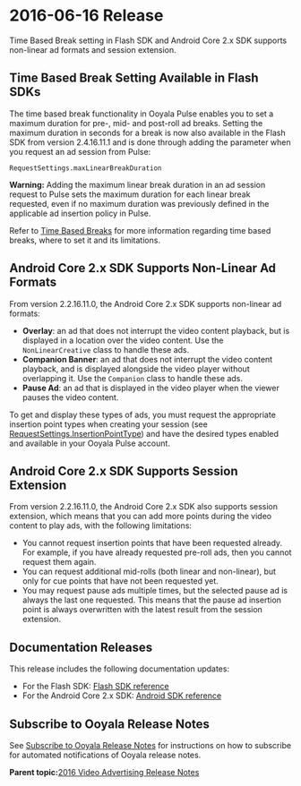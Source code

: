 # 2016-06-16 Release

Time Based Break setting in Flash SDK and Android Core 2.x SDK supports non-linear ad formats and session extension.

## Time Based Break Setting Available in Flash SDKs

The time based break functionality in Ooyala Pulse enables you to set a maximum duration for pre-, mid- and post-roll ad breaks. Setting the maximum duration in seconds for a break is now also available in the Flash SDK from version 2.4.16.11.1 and is done through adding the parameter when you request an ad session from Pulse:

```
RequestSettings.maxLinearBreakDuration
```

**Warning:** Adding the maximum linear break duration in an ad session request to Pulse sets the maximum duration for each linear break requested, even if no maximum duration was previously defined in the applicable ad insertion policy in Pulse.

Refer to [Time Based Breaks](2016-05-19.md#tbb_release_note) for more information regarding time based breaks, where to set it and its limitations.

## Android Core 2.x SDK Supports Non-Linear Ad Formats

From version 2.2.16.11.0, the Android Core 2.x SDK supports non-linear ad formats:

-   **Overlay**: an ad that does not interrupt the video content playback, but is displayed in a location over the video content. Use the `NonLinearCreative` class to handle these ads.
-   **Companion Banner**: an ad that does not interrupt the video content playback, and is displayed alongside the video player without overlapping it. Use the `Companion` class to handle these ads.
-   **Pause Ad**: an ad that is displayed in the video player when the viewer pauses the video content.

To get and display these types of ads, you must request the appropriate insertion point types when creating your session \(see [RequestSettings.InsertionPointType](http://pulse-sdks.ooyala.com/android_2/latest/com/ooyala/adtech/RequestSettings.InsertionPointType.html)\) and have the desired types enabled and available in your Ooyala Pulse account.

## Android Core 2.x SDK Supports Session Extension

From version 2.2.16.11.0, the Android Core 2.x SDK also supports session extension, which means that you can add more points during the video content to play ads, with the following limitations:

-   You cannot request insertion points that have been requested already. For example, if you have already requested pre-roll ads, then you cannot request them again.
-   You can request additional mid-rolls \(both linear and non-linear\), but only for cue points that have not been requested yet.
-   You may request pause ads multiple times, but the selected pause ad is always the last one requested. This means that the pause ad insertion point is always overwritten with the latest result from the session extension.

## Documentation Releases

This release includes the following documentation updates:

-   For the Flash SDK: [Flash SDK reference](http://pulse-sdks.ooyala.com/flash/latest/)
-   For the Android Core 2.x SDK: [Android SDK reference](http://pulse-sdks.ooyala.com/android_2/latest/)

## Subscribe to Ooyala Release Notes

See [Subscribe to Ooyala Release Notes](../../concepts/release_notes_subscribe.md) for instructions on how to subscribe for automated notifications of Ooyala release notes.

**Parent topic:**[2016 Video Advertising Release Notes](../../oadtech/relnotes/adtech_relnotes_2016.md)

